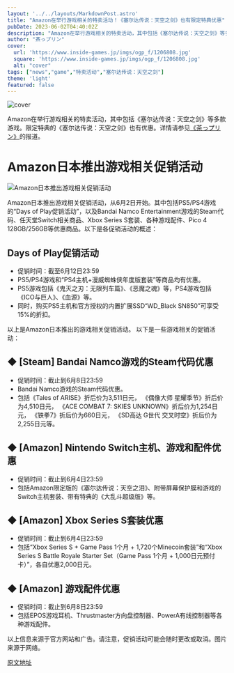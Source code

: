 ```yaml
---
layout: '../../layouts/MarkdownPost.astro'
title: "Amazon在举行游戏相关的特卖活动！《塞尔达传说：天空之剑》也有限定特典优惠"
pubDate: 2023-06-02T04:40:02Z
description: "Amazon在举行游戏相关的特卖活动，其中包括《塞尔达传说：天空之剑》等多款游戏。"
author: "茶っプリン"
cover:
  url: 'https://www.inside-games.jp/imgs/ogp_f/1206808.jpg'
  square: 'https://www.inside-games.jp/imgs/ogp_f/1206808.jpg'
  alt: "cover"
tags: ["news","game","特卖活动","塞尔达传说：天空之剑"]
theme: 'light'
featured: false
---
```

![cover](https://www.inside-games.jp/imgs/ogp_f/1206808.jpg) 

Amazon在举行游戏相关的特卖活动，其中包括《塞尔达传说：天空之剑》等多款游戏。限定特典的《塞尔达传说：天空之剑》也有优惠。详情请参见<a href="/author/10181/recent/%E8%8C%B6%E3%81%A3%E3%83%97%E3%83%AA%E3%83%B3">《茶っプリン》</a>的报道。

# Amazon日本推出游戏相关促销活动

![Amazon日本推出游戏相关促销活动](https://www.inside-games.jp/imgs/zoom/1206804.jpg)

Amazon日本推出游戏相关促销活动，从6月2日开始。其中包括PS5/PS4游戏的“Days of Play促销活动”，以及Bandai Namco Entertainment游戏的Steam代码、任天堂Switch相关商品、Xbox Series S套装、各种游戏配件、Pico 4 128GB/256GB等优惠商品。以下是各促销活动的概述：

## Days of Play促销活动

- 促销时间：截至6月12日23:59
- PS5/PS4游戏和“PS4主机+漫威蜘蛛侠年度版套装”等商品均有优惠。
- PS5游戏包括《鬼灭之刃：无限列车篇》、《恶魔之魂》等，PS4游戏包括《ICO与巨人》、《血源》等。
- 同时，购买PS5主机和官方授权的内置扩展SSD“WD_Black SN850”可享受15%的折扣。

以上是Amazon日本推出的游戏相关促销活动。
以下是一些游戏相关的促销活动：

## ◆ [Steam] Bandai Namco游戏的Steam代码优惠

- 促销时间：截止到6月8日23:59
- Bandai Namco游戏的Steam代码优惠。
- 包括《Tales of ARISE》折后价为3,511日元， 《偶像大师 星耀季节》折后价为4,510日元， 《ACE COMBAT 7: SKIES UNKNOWN》折后价为1,254日元， 《铁拳7》折后价为660日元， 《SD高达 G世代 交叉时空》折后价为2,255日元等。

## ◆ [Amazon] Nintendo Switch主机、游戏和配件优惠

- 促销时间：截止到6月4日23:59
- 包括Amazon限定版的《塞尔达传说：天空之泪》、附带屏幕保护膜和游戏的Switch主机套装、带有特典的《大乱斗超级版》等。

## ◆ [Amazon] Xbox Series S套装优惠

- 促销时间：截止到6月4日23:59
- 包括“Xbox Series S + Game Pass 1个月 + 1,720个Minecoin套装”和“Xbox Series S Battle Royale Starter Set（Game Pass 1个月 + 1,000日元预付卡）”，各自优惠2,000日元。

## ◆ [Amazon] 游戏配件优惠

- 促销时间：截止到6月8日23:59
- 包括EPOS游戏耳机、Thrustmaster方向盘控制器、PowerA有线控制器等各种游戏配件。

以上信息来源于官方网站和广告。请注意，促销活动可能会随时更改或取消。图片来源于网络。

[原文地址](https://www.inside-games.jp/article/2023/06/02/146335.html)